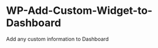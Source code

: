 WP-Add-Custom-Widget-to-Dashboard
=================================
Add any custom information to Dashboard

